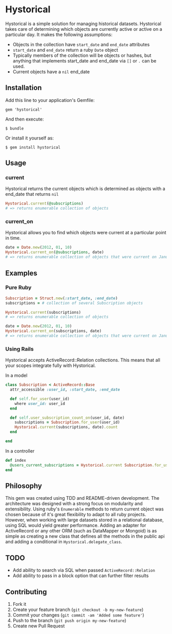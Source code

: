 # Hystorical

Hystorical is a simple solution for managing historical datasets. Hystorical takes care of determining which objects are currently active or active on a particular day. It makes the following assumptions:

* Objects in the collection have `start_date` and `end_date` attributes
* `start_date` and `end_date` return a ruby `Date` object
* Typically members of the collection will be objects or hashes, but anything that implements start_date and end_date via `[]` or `.` can be used.
* Current objects have a `nil` end_date

## Installation

Add this line to your application's Gemfile:

    gem 'hystorical'

And then execute:

    $ bundle

Or install it yourself as:

    $ gem install hystorical

## Usage

### current
Hystorical returns the current objects which is determined as objects with a end_date that returns `nil`
```ruby
Hystorical.current(@subscriptions)
# => returns enumerable collection of objects
```

### current_on

Hystorical allows you to find which objects were current at a particular point in time.

```ruby
date = Date.new(2012, 01, 10)
Hystorical.current_on(@subscriptions, date)
# => returns enumerable collection of objects that were current on January 10th
```


## Examples

### Pure Ruby

```ruby
Subscription = Struct.new(:start_date, :end_date)
subscriptions = # collection of several Subscription objects

Hystorical.current(subscriptions)
# => returns enumerable collection of objects

date = Date.new(2012, 01, 10)
Hystorical.current_on(subscriptions, date)
# => returns enumerable collection of objects that were current on January 10th
```

### Using Rails

Hystorical accepts ActiveRecord::Relation collections. This means that all your scopes integrate fully with Hystorical.

In a model
```ruby
class Subscription < ActiveRecord::Base
  attr_accessible :user_id, :start_date, :end_date

  def self.for_user(user_id)
    where user_id: user_id
  end

  def self.user_subscription_count_on(user_id, date)
    subscriptions = Subscription.for_user(user_id)
    Hystorical.current(subscriptions, date).count
  end

end
```

In a controller
```ruby
def index
  @users_current_subscriptions = Hystorical.current Subscription.for_user(params[:user_id])
end
```

## Philosophy
This gem was created using TDD and README-driven development. The architecture was designed with a strong focus on modularity and extensibility. Using ruby's `Enumerable` methods to return current object was chosen because of it's great flexibility to adapt to all ruby projects. However, when working with large datasets stored in a relational database, using SQL would yield greater performance. Adding an adapter for ActiveRecord or any other ORM (such as DataMapper or Mongoid) is as simple as creating a new class that defines all the methods in the public api and adding a conditional in `Hystorical.delegate_class`.

## TODO
 * Add ability to search via SQL when passed `ActiveRecord::Relation`
 * Add ability to pass in a block option that can further filter results

## Contributing

1. Fork it
2. Create your feature branch (`git checkout -b my-new-feature`)
3. Commit your changes (`git commit -am 'Added some feature'`)
4. Push to the branch (`git push origin my-new-feature`)
5. Create new Pull Request
